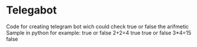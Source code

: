# Telegabot
Code for creating telegram bot wich could check true or false the arifmetic Sample in python 
for example: true or false 2+2=4
true
true or false 3*4=15
false
